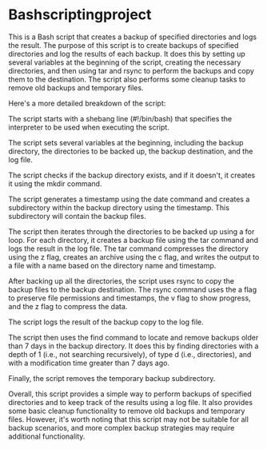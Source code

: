 # Bashscriptingproject
This is a Bash script that creates a backup of specified directories and logs the result. 
The purpose of this script is to create backups of specified directories and log the results of each backup. It does this by setting up several variables at the beginning of the script, creating the necessary directories, and then using tar and rsync to perform the backups and copy them to the destination. The script also performs some cleanup tasks to remove old backups and temporary files.

Here's a more detailed breakdown of the script:

The script starts with a shebang line (#!/bin/bash) that specifies the interpreter to be used when executing the script.

The script sets several variables at the beginning, including the backup directory, the directories to be backed up, the backup destination, and the log file.

The script checks if the backup directory exists, and if it doesn't, it creates it using the mkdir command.

The script generates a timestamp using the date command and creates a subdirectory within the backup directory using the timestamp. This subdirectory will contain the backup files.

The script then iterates through the directories to be backed up using a for loop. For each directory, it creates a backup file using the tar command and logs the result in the log file. The tar command compresses the directory using the z flag, creates an archive using the c flag, and writes the output to a file with a name based on the directory name and timestamp.

After backing up all the directories, the script uses rsync to copy the backup files to the backup destination. The rsync command uses the a flag to preserve file permissions and timestamps, the v flag to show progress, and the z flag to compress the data.

The script logs the result of the backup copy to the log file.

The script then uses the find command to locate and remove backups older than 7 days in the backup directory. It does this by finding directories with a depth of 1 (i.e., not searching recursively), of type d (i.e., directories), and with a modification time greater than 7 days ago.

Finally, the script removes the temporary backup subdirectory.

Overall, this script provides a simple way to perform backups of specified directories and to keep track of the results using a log file. It also provides some basic cleanup functionality to remove old backups and temporary files. However, it's worth noting that this script may not be suitable for all backup scenarios, and more complex backup strategies may require additional functionality.
